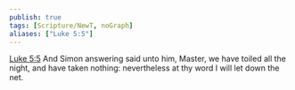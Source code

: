 ```yaml
---
publish: true
tags: [Scripture/NewT, noGraph]
aliases: ["Luke 5:5"]
---
```

[Luke 5:5](https://churchofjesuschrist.org/study/scriptures/nt/luke/5?lang=eng&id=p5#p5) And Simon answering said unto him, Master, we have toiled all the night, and have taken nothing: nevertheless at thy word I will let down the net.
